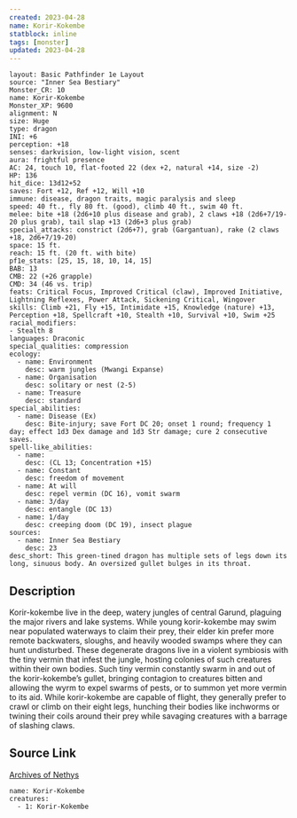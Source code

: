 ```yaml
---
created: 2023-04-28
name: Korir-Kokembe
statblock: inline
tags: [monster]
updated: 2023-04-28
---
```

```statblock
layout: Basic Pathfinder 1e Layout
source: "Inner Sea Bestiary"
Monster_CR: 10
name: Korir-Kokembe
Monster_XP: 9600
alignment: N
size: Huge
type: dragon
INI: +6
perception: +18
senses: darkvision, low-light vision, scent
aura: frightful presence
AC: 24, touch 10, flat-footed 22 (dex +2, natural +14, size -2)
HP: 136
hit_dice: 13d12+52
saves: Fort +12, Ref +12, Will +10
immune: disease, dragon traits, magic paralysis and sleep
speed: 40 ft., fly 80 ft. (good), climb 40 ft., swim 40 ft.
melee: bite +18 (2d6+10 plus disease and grab), 2 claws +18 (2d6+7/19-20 plus grab), tail slap +13 (2d6+3 plus grab)
special_attacks: constrict (2d6+7), grab (Gargantuan), rake (2 claws +18, 2d6+7/19-20)
space: 15 ft.
reach: 15 ft. (20 ft. with bite)
pf1e_stats: [25, 15, 18, 10, 14, 15]
BAB: 13
CMB: 22 (+26 grapple)
CMD: 34 (46 vs. trip)
feats: Critical Focus, Improved Critical (claw), Improved Initiative, Lightning Reflexes, Power Attack, Sickening Critical, Wingover
skills: Climb +21, Fly +15, Intimidate +15, Knowledge (nature) +13, Perception +18, Spellcraft +10, Stealth +10, Survival +10, Swim +25
racial_modifiers:
- Stealth 8
languages: Draconic
special_qualities: compression
ecology:
  - name: Environment
    desc: warm jungles (Mwangi Expanse)
  - name: Organisation
    desc: solitary or nest (2-5)
  - name: Treasure
    desc: standard
special_abilities:
  - name: Disease (Ex)
    desc: Bite-injury; save Fort DC 20; onset 1 round; frequency 1 day; effect 1d3 Dex damage and 1d3 Str damage; cure 2 consecutive saves.
spell-like_abilities:
  - name:
    desc: (CL 13; Concentration +15)
  - name: Constant
    desc: freedom of movement
  - name: At will
    desc: repel vermin (DC 16), vomit swarm
  - name: 3/day
    desc: entangle (DC 13)
  - name: 1/day
    desc: creeping doom (DC 19), insect plague
sources:
  - name: Inner Sea Bestiary
    desc: 23
desc_short: This green-tined dragon has multiple sets of legs down its long, sinuous body. An oversized gullet bulges in its throat.
```
## Description
Korir-kokembe live in the deep, watery jungles of central Garund, plaguing the major rivers and lake systems. While young korir-kokembe may swim near populated waterways to claim their prey, their elder kin prefer more remote backwaters, sloughs, and heavily wooded swamps where they can hunt undisturbed. These degenerate dragons live in a violent symbiosis with the tiny vermin that infest the jungle, hosting colonies of such creatures within their own bodies. Such tiny vermin constantly swarm in and out of the korir-kokembe’s gullet, bringing contagion to creatures bitten and allowing the wyrm to expel swarms of pests, or to summon yet more vermin to its aid. While korir-kokembe are capable of flight, they generally prefer to crawl or climb on their eight legs, hunching their bodies like inchworms or twining their coils around their prey while savaging creatures with a barrage of slashing claws.
## Source Link
[Archives of Nethys](https://aonprd.com/MonsterDisplay.aspx?ItemName=Korir-Kokembe)
```encounter-table
name: Korir-Kokembe
creatures:
  - 1: Korir-Kokembe
```
